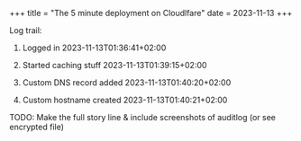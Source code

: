 +++
title = "The 5 minute deployment on Cloudlfare"
date = 2023-11-13
+++

Log trail:

1) Logged in
2023-11-13T01:36:41+02:00

2) Started caching stuff
2023-11-13T01:39:15+02:00

3) Custom DNS record added
2023-11-13T01:40:20+02:00

4) Custom hostname created
2023-11-13T01:40:21+02:00

TODO: Make the full story line & include screenshots of auditlog (or see encrypted file)
